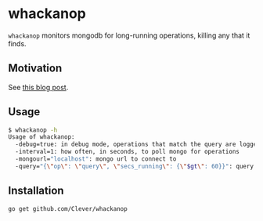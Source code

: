 # whackanop

`whackanop` monitors mongodb for long-running operations, killing any that it finds.

## Motivation

See [this blog post](http://blog.mongolab.com/2014/02/mongodb-currentop-killop/).

## Usage

```bash
$ whackanop -h
Usage of whackanop:
  -debug=true: in debug mode, operations that match the query are logged instead of killed
  -interval=1: how often, in seconds, to poll mongo for operations
  -mongourl="localhost": mongo url to connect to
  -query="{\"op\": \"query\", \"secs_running\": {\"$gt\": 60}}": query sent to db.currentOp()
```

## Installation

`go get github.com/Clever/whackanop`
